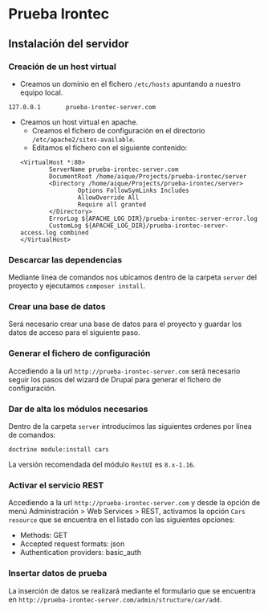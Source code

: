 # Prueba Irontec

## Instalación del servidor

### Creación de un host virtual

- Creamos un dominio en el fichero `/etc/hosts` apuntando a nuestro equipo local.
```
127.0.0.1       prueba-irontec-server.com
```
- Creamos un host virtual en apache.
    - Creamos el fichero de configuración en el directorio `/etc/apache2/sites-available`.
    - Editamos el fichero con el siguiente contenido:
    ```
    <VirtualHost *:80>    
            ServerName prueba-irontec-server.com
            DocumentRoot /home/aique/Projects/prueba-irontec/server
            <Directory /home/aique/Projects/prueba-irontec/server>
                    Options FollowSymLinks Includes
                    AllowOverride All
                    Require all granted
            </Directory>
            ErrorLog ${APACHE_LOG_DIR}/prueba-irontec-server-error.log
            CustomLog ${APACHE_LOG_DIR}/prueba-irontec-server-access.log combined
    </VirtualHost>

    ```

### Descarcar las dependencias
Mediante línea de comandos nos ubicamos dentro de la carpeta `server` del proyecto y ejecutamos `composer install`.

### Crear una base de datos
Será necesario crear una base de datos para el proyecto y guardar los datos de acceso para el siguiente paso.

### Generar el fichero de configuración
Accediendo a la url `http://prueba-irontec-server.com` será necesario seguir los pasos del wizard de Drupal para generar el fichero de configuración.

### Dar de alta los módulos necesarios
Dentro de la carpeta `server` introducimos las siguientes ordenes por línea de comandos:
```
doctrine module:install cars
``` 
La versión recomendada del módulo `RestUI` es `8.x-1.16`.

### Activar el servicio REST
Accediendo a la url `http://prueba-irontec-server.com` y desde la opción de menú Administración > Web Services > REST, activamos la opción `Cars resource` que se encuentra en el listado con las siguientes opciones:
- Methods: GET
- Accepted request formats: json
- Authentication providers: basic_auth

### Insertar datos de prueba
La inserción de datos se realizará mediante el formulario que se encuentra en `http://prueba-irontec-server.com/admin/structure/car/add`. 